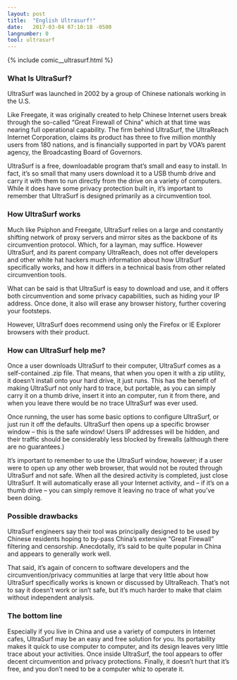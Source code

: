 ```yaml
---
layout: post
title:  "English Ultrasurf!"
date:   2017-03-04 07:10:18 -0500
langnumber: 0
tool: ultrasurf
---
```


{% include comic__ultrasurf.html %}



<h3 class='subhed'>What Is UltraSurf?</h3>

UltraSurf was launched in 2002 by a group of Chinese nationals working in the U.S. 

Like Freegate, it was originally created to help Chinese Internet users break through the so-called “Great Firewall of China” which at that time was nearing full operational capability. The firm behind UltraSurf, the UltraReach Internet Corporation, claims its product has three to five million monthly users from 180 nations, and is financially supported in part by VOA’s parent agency, the Broadcasting Board of Governors. 

UltraSurf is a free, downloadable program that’s small and easy to install. In fact, it’s so small that many users download it to a USB thumb drive and carry it with them to run directly from the drive on a variety of computers. While it does have some privacy protection built in, it’s important to remember that UltraSurf is designed primarily as a circumvention tool. 

<h3 class='subhed icon how'>How UltraSurf works</h3>

Much like Psiphon and Freegate, UltraSurf relies on a large and constantly shifting network of proxy servers and mirror sites as the backbone of its circumvention protocol. Which, for a layman, may suffice. However UltraSurf, and its parent company UltraReach, does not offer developers and other white hat hackers much information about how UltraSurf specifically works, and how it differs in a technical basis from other related circumvention tools. 

What can be said is that UltraSurf is easy to download and use, and it offers both circumvention and some privacy capabilities, such as hiding your IP address. Once done, it also will erase any browser history, further covering your footsteps.

However, UltraSurf does recommend using only the Firefox or IE Explorer browsers with their product. 

<h3 class='subhed icon help'>How can UltraSurf help me?</h3>

Once a user downloads UltraSurf to their computer, UltraSurf comes as a self-contained .zip file. That means, that when you open it with a zip utility, it doesn’t install onto your hard drive, it just runs. This has the benefit of making UltraSurf not only hard to trace, but portable, as you can simply carry it on a thumb drive, insert it into an computer, run it from there, and when you leave there would be no trace UltraSurf was ever used. 

Once running, the user has some basic options to configure UltraSurf, or just run it off the defaults. UltraSurf then opens up a specific browser window – this is the safe window! Users IP addresses will be hidden, and their traffic should be considerably less blocked by firewalls (although there are no guarantees.) 

It’s important to remember to use the UltraSurf window, however; if a user were to open up any other web browser, that would not be routed through UltraSurf and not safe. When all the desired activity is completed, just close UltraSurf. It will automatically erase all your Internet activity, and – if it’s on a thumb drive – you can simply remove it leaving no trace of what you’ve been doing. 

<h3 class='subhed icon caution'>Possible drawbacks</h3>

UltraSurf engineers say their tool was principally designed to be used by Chinese residents hoping to by-pass China’s extensive “Great Firewall” filtering and censorship. Anecdotally, it’s said to be quite popular in China and appears to generally work well.

That said, it’s again of concern to software developers and the circumvention/privacy communities at large that very little about how UltraSurf specifically works is known or discussed by UltraReach. That’s not to say it doesn’t work or isn’t safe, but it’s much harder to make that claim without independent analysis. 

<h3 class='subhed icon bottomLine'>The bottom line</h3>

Especially if you live in China and use a variety of computers in Internet cafes, UltraSurf may be an easy and free solution for you. Its portability makes it quick to use computer to computer, and its design leaves very little trace about your activities. Once inside UltraSurf, the tool appears to offer decent circumvention and privacy protections. Finally, it doesn’t hurt that it’s free, and you don’t need to be a computer whiz to operate it. 
